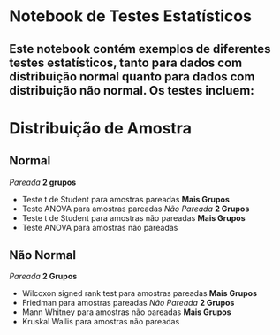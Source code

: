 # Notebook de Testes Estatísticos
## Este notebook contém exemplos de diferentes testes estatísticos, tanto para dados com distribuição normal quanto para dados com distribuição não normal. Os testes incluem:

# Distribuição de Amostra
## Normal
*Pareada*
**2 grupos**
- Teste t de Student para amostras pareadas
**Mais Grupos**
- Teste ANOVA para amostras pareadas
*Não Pareada*
**2 Grupos**
- Teste t de Student para amostras não pareadas
**Mais Grupos**
- Teste ANOVA para amostras não pareadas
## Não Normal
*Pareada*
**2 Grupos**
- Wilcoxon signed rank test para amostras pareadas
**Mais Grupos**
- Friedman para amostras pareadas
*Não Pareada*
**2 Grupos**
- Mann Whitney para amostras não pareadas
**Mais Grupos**
- Kruskal Wallis para amostras não pareadas
